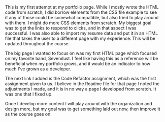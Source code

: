 This is my first attempt at my portfolio page. While I mostly wrote the HTML code from scratch, I did borrow elements from the CSS file example to see if any of those could be somewhat compatible, but also tried to play around with them. I might do more CSS elements from scratch. My biggest goal was to get the links to respond to clicks, and in that aspect I was successful. I was also able to import my resume data and put it in an HTML file that takes the user to a different page with my experience. This will be updated throughout the course.

The big page I wanted to focus on was my first HTML page which focused on my favorite band, Sevendust. I feel like having this as a reference will be beneficial when my portfolio grows, and it would be an indicator to how much I've grown as a developer.

The next link I added is the Code Refactor assignment, which was the first assignment given to us. I believe in the Readme file for that page I noted the adjustments I made, and it is in no way a page I developed from scratch. It was one that I fixed up.

Once I develop more content I will play around with the organization and design more, but my goal was to get something laid out now, then improve it as the course goes on.